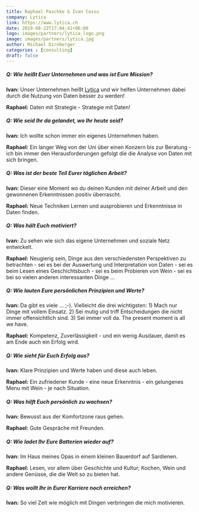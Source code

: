 ```yaml
---
title: Raphael Paschke & Ivan Cossu  
company: Lytica
link: https://www.lytica.ch
date: 2019-08-22T17:04:41+06:00
logo: images/partners/lytica_logo.png
image: images/partners/lytica.jpg
author: Michael Dirnberger
categories : [consulting]
draft: false
---
```


##### Q: Wie heißt Euer Unternehmen und was ist Eure Mission?

**Ivan:** Unser Unternehmen heißt [Lytica](https://www.lytica.ch) und wir helfen Unternehmen dabei durch die Nutzung von Daten besser zu werden!

**Raphael:** Daten mit Strategie - Strategie mit Daten!

##### Q: Wie seid Ihr da gelandet, wo Ihr heute seid?

**Ivan:** Ich wollte schon immer ein eigenes Unternehmen haben.

**Raphael:** Ein langer Weg von der Uni über einen Konzern bis zur Beratung - ich bin immer den Herausforderungen gefolgt die die Analyse von Daten mit sich bringen.

##### Q: Was ist der beste Teil Eurer täglichen Arbeit?

**Ivan:** Dieser eine Moment wo du deinen Kunden mit deiner Arbeit und den gewonnenen Erkenntnissen positiv überrascht.

**Raphael:** Neue Techniken Lernen und ausprobieren und Erkenntnisse in Daten finden.

##### Q: Was hält Euch motiviert?

**Ivan:** Zu sehen wie sich das eigene Unternehmen und soziale Netz entwickelt.

**Raphael:** Neugierig sein, Dinge aus den verschiedensten Perspektiven zu betrachten - sei es bei der Auswertung und Interpretation von Daten - sei es beim Lesen eines Geschichtsbuch - sei es beim Probieren von Wein - sei es bei so vielen anderen interessanten Dinge ...

##### Q: Wie lauten Eure persönlichen Prinzipien und Werte?

**Ivan:** Da gibt es viele ... ;-). Vielleicht die drei wichtigsten: 1) Mach nur Dinge mit vollem Einsatz. 2) Sei mutig und triff Entscheidungen die nicht immer offensichtlich sind. 3) Sei immer voll da. The present moment is all we have.

**Raphael:** Kompetenz, Zuverlässigkeit - und ein wenig Ausdauer, damit es am Ende auch ein Erfolg wird.

##### Q: Wie sieht für Euch Erfolg aus?

**Ivan:** Klare Prinzipien und Werte haben und diese auch leben.

**Raphael:** Ein zufriedener Kunde - eine neue Erkenntnis - ein gelungenes Menu mit Wein - je nach Situation.

##### Q: Was hilft Euch persönlich zu wachsen?

**Ivan:** Bewusst aus der Komfortzone raus gehen.

**Raphael:** Gute Gespräche mit Freunden.

##### Q: Wie ladet Ihr Eure Batterien wieder auf?

**Ivan:** Im Haus meines Opas in einem kleinen Bauerdorf auf Sardienen.

**Raphael:** Lesen, vor allem über Geschichte und Kultur; Kochen, Wein und andere Genüsse, die die Welt so zu bieten hat.

##### Q: Was wollt Ihr in Eurer Karriere noch erreichen?

**Ivan:** So viel Zeit wie möglich mit Dingen verbringen die mich motivieren.
